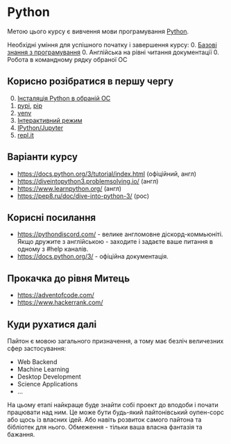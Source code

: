 # Python

Метою цього курсу є вивчення мови програмування [Python](https://www.python.org/).

Необхідні уміння для успішного початку і завершення курсу:
0. [Базові знання з програмування](https://programming.kr.ua)
0. Англійська на рівні читання документації
0. Робота в командному рядку обраної ОС

## Корисно розібратися в першу чергу

0. [Інсталяція Python в обраній ОС](https://wiki.python.org/moin/BeginnersGuide/Download)
0. [pypi](https://pypi.org/), [pip](https://pip.pypa.io/en/stable/)
0. [venv](https://docs.python.org/3/library/venv.html)
0. [Інтерактивний режим](https://docs.python.org/3/tutorial/interpreter.html#interactive-mode)
0. [IPython/Jupyter](https://jupyter.org/try)
0. [repl.it](https://repl.it/)

## Варіанти курсу
- https://docs.python.org/3/tutorial/index.html (офіційний, англ)
- https://diveintopython3.problemsolving.io/ (англ)
- https://www.learnpython.org/ (англ)
- https://pep8.ru/doc/dive-into-python-3/ (рос)

## Корисні посилання
- https://pythondiscord.com/ - велике англомовне діскорд-коммьюніті. Якщо дружите з англійською - заходите і задаєте ваше питання в одному з #help каналів.
- https://docs.python.org/3/ - офіційна документація.

## Прокачка до рівня Митець
- https://adventofcode.com/
- https://www.hackerrank.com/

## Куди рухатися далі

Пайтон є мовою загального призначення, а тому має безліч величезних сфер застосування:

- Web Backend
- Machine Learning
- Desktop Development
- Science Applications
- ...

На цьому етапі найкраще буде знайти собі проект до вподоби і почати працювати над ним. Це може бути будь-який пайтонівський оупен-сорс або щось із власних ідей. Або навіть розвиток самого пайтона та бібліотек для нього. Обмеження - тільки ваша власна фантазія та бажання.
